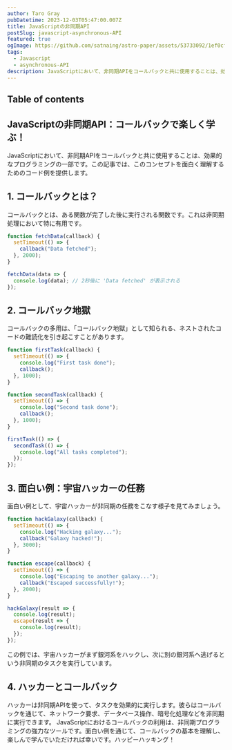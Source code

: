 ```yaml
---
author: Taro Gray
pubDatetime: 2023-12-03T05:47:00.007Z
title: JavaScriptの非同期API
postSlug: javascript-asynchronous-API
featured: true
ogImage: https://github.com/satnaing/astro-paper/assets/53733092/1ef0cf03-8137-4d67-ac81-84a032119e3a
tags:
  - Javascript
  - asynchronous-API
description: JavaScriptにおいて、非同期APIをコールバックと共に使用することは、効果的なプログラミングの一部です。この記事では、このコンセプトを面白く理解するためのコード例を提供します。
---
```


## Table of contents

## JavaScriptの非同期API：コールバックで楽しく学ぶ！

JavaScriptにおいて、非同期APIをコールバックと共に使用することは、効果的なプログラミングの一部です。この記事では、このコンセプトを面白く理解するためのコード例を提供します。

## 1. コールバックとは？

コールバックとは、ある関数が完了した後に実行される関数です。これは非同期処理において特に有用です。

```javascript
function fetchData(callback) {
  setTimeout(() => {
    callback("Data fetched");
  }, 2000);
}

fetchData(data => {
  console.log(data); // 2秒後に 'Data fetched' が表示される
});
```

## 2. コールバック地獄

コールバックの多用は、「コールバック地獄」として知られる、ネストされたコードの難読化を引き起こすことがあります。

```javascript
function firstTask(callback) {
  setTimeout(() => {
    console.log("First task done");
    callback();
  }, 1000);
}

function secondTask(callback) {
  setTimeout(() => {
    console.log("Second task done");
    callback();
  }, 1000);
}

firstTask(() => {
  secondTask(() => {
    console.log("All tasks completed");
  });
});
```

## 3. 面白い例：宇宙ハッカーの任務

面白い例として、宇宙ハッカーが非同期の任務をこなす様子を見てみましょう。

```javascript
function hackGalaxy(callback) {
  setTimeout(() => {
    console.log("Hacking galaxy...");
    callback("Galaxy hacked!");
  }, 3000);
}

function escape(callback) {
  setTimeout(() => {
    console.log("Escaping to another galaxy...");
    callback("Escaped successfully!");
  }, 2000);
}

hackGalaxy(result => {
  console.log(result);
  escape(result => {
    console.log(result);
  });
});
```

この例では、宇宙ハッカーがまず銀河系をハックし、次に別の銀河系へ逃げるという非同期のタスクを実行しています。

## 4. ハッカーとコールバック

ハッカーは非同期APIを使って、タスクを効果的に実行します。彼らはコールバックを通じて、ネットワーク要求、データベース操作、暗号化処理などを非同期に実行できます。
JavaScriptにおけるコールバックの利用は、非同期プログラミングの強力なツールです。面白い例を通じて、コールバックの基本を理解し、楽しんで学んでいただければ幸いです。ハッピーハッキング！
